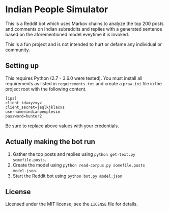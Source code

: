 # Indian People Simulator

This is a Reddit bot which uses Markov chains to analyze the top 200 posts and comments on Indian subreddits and replies with a generated sentence based on the aforementioned model eveytime it is invoked.

This is a fun project and is not intended to hurt or defame any individual or community.

## Setting up
This requires Python (2.7 - 3.6.0 were tested). You must install all requirements as listed in `requirements.txt` and create a `praw.ini` file in the project root with the following content.

```
[ips]
client_id=xyzxyz
client_secret=jeqlkjklaxxz
username=indianpeoplesim
password=hunter2
```

Be sure to replace above values with your credentials.

## Actually making the bot run
1. Gather the top posts and replies using `python get-text.py somefile.posts`.
2. Create the model using `python read-corpus.py somefile.posts model.json`.
3. Start the Reddit bot using `python bot.py model.json`

## License
Licensed under the MIT license, see the `LICENSE` file for details.
